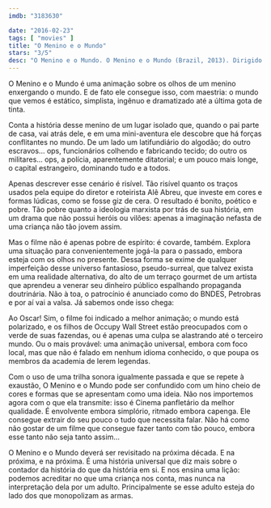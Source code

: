 ```yaml
---
imdb: "3183630"

date: "2016-02-23"
tags: [ "movies" ]
title: "O Menino e o Mundo"
stars: "3/5"
desc: "O Menino e o Mundo. O Menino e o Mundo (Brazil, 2013). Dirigido por Alê Abreu. Escrito por Alê Abreu. Com Vinicius Garcia, Felipe Zilse, Alê Abreu, Lu Horta, Marco Aurélio Campos."
---
```

O Menino e o Mundo é uma animação sobre os olhos de um menino enxergando o mundo. E de fato ele consegue isso, com maestria: o mundo que vemos é estático, simplista, ingênuo e dramatizado até a última gota de tinta.

Conta a história desse menino de um lugar isolado que, quando o pai parte de casa, vai atrás dele, e em uma mini-aventura ele descobre que há forças conflitantes no mundo. De um lado um latifundiário do algodão; do outro escravos... ops, funcionários colhendo e fabricando tecido; do outro os militares... ops, a polícia, aparentemente ditatorial; e um pouco mais longe, o capital estrangeiro, dominando tudo e a todos.

Apenas descrever esse cenário é risível. Tão risível quanto os traços usados pela equipe do diretor e roteirista Alê Abreu, que investe em cores e formas lúdicas, como se fosse giz de cera. O resultado é bonito, poético e pobre. Tão pobre quanto a ideologia marxista por trás de sua história, em um drama que não possui heróis ou vilões: apenas a imaginação nefasta de uma criança não tão jovem assim.

Mas o filme não é apenas pobre de espírito: é covarde, também. Explora uma situação para convenientemente jogá-la para o passado, embora esteja com os olhos no presente. Dessa forma se exime de qualquer imperfeição desse universo fantasioso, pseudo-surreal, que talvez exista em uma realidade alternativa, do alto de um terraço gourmet de um artista que aprendeu a venerar seu dinheiro público espalhando propaganda doutrinária. Não à toa, o patrocínio é anunciado como do BNDES, Petrobras e por aí vai a valsa. Já sabemos onde isso chega:

Ao Oscar! Sim, o filme foi indicado a melhor animação; o mundo está polarizado, e os filhos de Occupy Wall Street estão preocupados com o verde de suas fazendas, ou é apenas uma culpa se alastrando até o terceiro mundo. Ou o mais provável: uma animação universal, embora com foco local, mas que não é falado em nenhum idioma conhecido, o que poupa os membros da academia de lerem legendas.

Com o uso de uma trilha sonora igualmente passada e que se repete à exaustão, O Menino e o Mundo pode ser confundido com um hino cheio de cores e formas que se apresentam como uma ideia. Não nos importemos agora com o que ela transmite: isso é Cinema panfletário da melhor qualidade. É envolvente embora simplório, ritmado embora capenga. Ele consegue extrair do seu pouco o tudo que necessita falar. Não há como não gostar de um filme que consegue fazer tanto com tão pouco, embora esse tanto não seja tanto assim...

O Menino e o Mundo deverá ser revisitado na próxima década. E na próxima, e na próxima. É uma história universal que diz mais sobre o contador da história do que da história em si. E nos ensina uma lição: podemos acreditar no que uma criança nos conta, mas nunca na interpretação dela por um adulto. Principalmente se esse adulto esteja do lado dos que monopolizam as armas.
